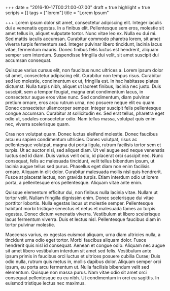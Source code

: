 +++
date = "2016-10-17T00:21:00-07:00"
draft = true
highlight = true
scripts = []
tags = ["lorem"]
title = "Lorem Ipsum"

+++
Lorem ipsum dolor sit amet, consectetur adipiscing elit. Integer iaculis dui a venenatis egestas. In a finibus elit. Pellentesque sem eros, molestie sit amet tellus in, aliquet vulputate tortor. Nunc vitae leo ex. Nulla eu dui mi. Sed mattis iaculis accumsan. Curabitur commodo pharetra lorem, sit amet viverra turpis fermentum sed. Integer pulvinar libero tincidunt, lacinia lacus vitae, fermentum mauris. Donec finibus felis luctus est hendrerit, aliquam semper sem interdum. Suspendisse fringilla dui velit, sit amet suscipit dui accumsan consequat.

Quisque varius cursus elit, non faucibus nunc ultrices a. Lorem ipsum dolor sit amet, consectetur adipiscing elit. Curabitur non tempus risus. Curabitur sed leo molestie, condimentum ex ut, fringilla est. In hac habitasse platea dictumst. Nulla turpis nibh, aliquet ut laoreet finibus, lacinia nec justo. Duis suscipit, sem a tempor feugiat, magna erat condimentum lacus, in consectetur augue eros vitae nunc. Sed condimentum, diam pulvinar pretium ornare, eros arcu rutrum urna, nec posuere neque elit eu quam. Donec consectetur ullamcorper semper. Integer suscipit felis pellentesque congue accumsan. Curabitur at sollicitudin ex. Sed erat tellus, pharetra eget odio ut, sodales consectetur odio. Nam tellus massa, volutpat quis enim nec, viverra scelerisque quam.

Cras non volutpat quam. Donec luctus eleifend molestie. Donec faucibus arcu eu sapien condimentum ultricies. Donec volutpat, risus ac pellentesque volutpat, magna dui porta ligula, rutrum facilisis tortor sem et turpis. Ut ac auctor nisi, sed aliquet diam. Ut vel augue sed neque venenatis luctus sed id diam. Duis varius velit odio, id placerat orci suscipit nec. Nunc consequat, felis ac malesuada tincidunt, velit tellus bibendum ipsum, ut lacinia augue tellus sed purus. Phasellus eget diam non enim facilisis ornare. Aliquam in elit dolor. Curabitur malesuada mollis nisl quis hendrerit. Fusce at placerat lectus, non gravida turpis. Etiam interdum odio ut lorem porta, a pellentesque eros pellentesque. Aliquam vitae ante enim.

Quisque elementum efficitur dui, non finibus nulla lacinia vitae. Nullam ut tortor velit. Nullam fringilla dignissim enim. Donec scelerisque dui vitae porttitor lobortis. Nulla egestas lacus ut molestie semper. Pellentesque habitant morbi tristique senectus et netus et malesuada fames ac turpis egestas. Donec dictum venenatis viverra. Vestibulum at libero scelerisque lacus fermentum viverra. Duis et lectus nisl. Pellentesque faucibus diam in tortor pulvinar molestie.

Maecenas varius, ex egestas euismod aliquam, urna diam ultricies nulla, a tincidunt urna odio eget tortor. Morbi faucibus aliquam dolor. Fusce hendrerit quis nisl id consequat. Aenean et congue odio. Aliquam nec augue sit amet libero vestibulum interdum sit amet sed felis. Vestibulum ante ipsum primis in faucibus orci luctus et ultrices posuere cubilia Curae; Duis odio nulla, rutrum quis metus in, mollis dapibus dolor. Aliquam semper orci ipsum, eu porta arcu fermentum ut. Nulla facilisis bibendum velit sed elementum. Quisque non massa purus. Nam vitae odio sit amet orci consequat pellentesque eu eu nibh. Ut condimentum in orci eu sagittis. In euismod tristique lectus nec maximus.
